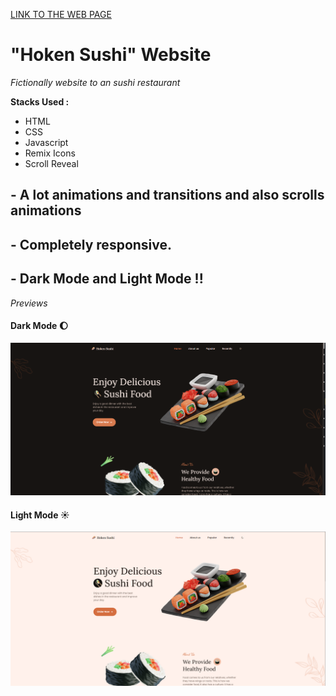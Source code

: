 [LINK TO THE WEB PAGE](https://hokensushi.vercel.app/#home)

# "Hoken Sushi" Website

*Fictionally website to an sushi restaurant*

 **Stacks Used :**
- HTML
- CSS
- Javascript
- Remix Icons
- Scroll Reveal

## - A lot animations and transitions and also scrolls animations
## - Completely responsive.

## - Dark Mode and Light Mode !!
*Previews* 

#### Dark Mode :moon:
![Dark mode of Web Site](assets/img/dark-mode.png)


#### Light Mode :sunny:
![Light mode of Web Site](assets/img/light-mode.png)
